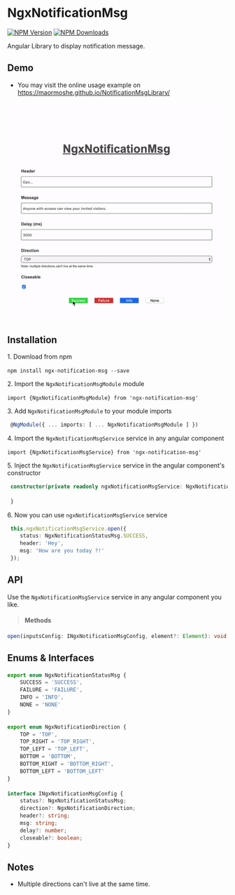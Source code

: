 # NgxNotificationMsg

[![NPM Version](https://img.shields.io/npm/v/ngx-notification-msg.svg)](https://www.npmjs.com/package/ngx-notification-msg)
[![NPM Downloads](https://img.shields.io/npm/dt/ngx-notification-msg.svg)](https://www.npmjs.com/package/ngx-notification-msg)

Angular Library to display notification message.

## Demo

- You may visit the online usage example on https://maormoshe.github.io/NotificationMsgLibrary/

![](demo.gif)

## Installation

1.&nbsp;Download from npm

`npm install ngx-notification-msg --save`

2.&nbsp;Import the `NgxNotificationMsgModule` module

`import {NgxNotificationMsgModule} from 'ngx-notification-msg'`

3.&nbsp;Add `NgxNotificationMsgModule` to your module imports

```ts
 @NgModule({ ... imports: [ ... NgxNotificationMsgModule ] })
```

4.&nbsp;Import the `NgxNotificationMsgService` service in any angular component

`import {NgxNotificationMsgService} from 'ngx-notification-msg'`

5.&nbsp;Inject the `NgxNotificationMsgService` service in the angular component's constructor

```ts
 constructor(private readonly ngxNotificationMsgService: NgxNotificationMsgService) {
 
 }
```
 
6.&nbsp;Now you can use `ngxNotificationMsgService` service

```ts
 this.ngxNotificationMsgService.open({
    status: NgxNotificationStatusMsg.SUCCESS,
    header: 'Hey',
    msg: 'How are you today ?!'
 });
```
 
## API

Use the `NgxNotificationMsgService` service in any angular component you like.

> #### Methods

```ts 
open(inputsConfig: INgxNotificationMsgConfig, element?: Element): void
```

## Enums & Interfaces

```ts
export enum NgxNotificationStatusMsg {
    SUCCESS = 'SUCCESS',
    FAILURE = 'FAILURE',
    INFO = 'INFO',
    NONE = 'NONE'
}

export enum NgxNotificationDirection {
    TOP = 'TOP',
    TOP_RIGHT = 'TOP_RIGHT',
    TOP_LEFT = 'TOP_LEFT',
    BOTTOM = 'BOTTOM',
    BOTTOM_RIGHT = 'BOTTOM_RIGHT',
    BOTTOM_LEFT = 'BOTTOM_LEFT'
}

interface INgxNotificationMsgConfig {
    status?: NgxNotificationStatusMsg;
    direction?: NgxNotificationDirection;
    header?: string;
    msg: string;
    delay?: number;
    closeable?: boolean;
}
 ```
 
## Notes
* Multiple directions can't live at the same time.
